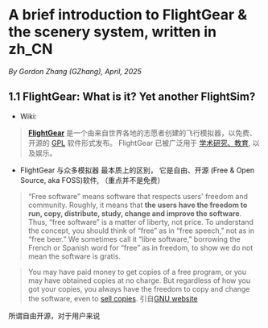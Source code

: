 # A brief introduction to FlightGear & the scenery system, written in zh_CN
*By Gordon Zhang (GZhang), April, 2025*

## 1.1 FlightGear: What is it? Yet another FlightSim?
- Wiki:
>**[FlightGear](https://wiki.flightgear.org/FlightGear "FlightGear")** 是一个由来自世界各地的志愿者创建的飞行模拟器，以免费、开源的 [GPL](https://wiki.flightgear.org/GNU_General_Public_License "GNU General Public License") 软件形式发布。 FlightGear 已被广泛用于 [学术研究、教育](https://wiki.flightgear.org/Professional_and_educational_FlightGear_users "Professional and educational FlightGear users"), 以及娱乐。
>

- FlightGear 与众多模拟器 最本质上的区别， 它是自由、开源 (Free & Open Source, aka FOSS)软件, （重点并不是免费）
>“Free software” means software that respects users' freedom and community. Roughly, it means that  **the users have the freedom to run, copy, distribute, study, change and improve the software**. Thus, “free software” is a matter of liberty, not price. To understand the concept, you should think of “free” as in “free speech,” not as in “free beer.” We sometimes call it “libre software,” borrowing the French or Spanish word for “free” as in freedom, to show we do not mean the software is gratis.

>You may have paid money to get copies of a free program, or you may have obtained copies at no charge. But regardless of how you got your copies, you always have the freedom to copy and change the software, even to  [sell copies](https://www.gnu.org/philosophy/selling.html).
引自[GNU website](https://www.gnu.org/philosophy/free-sw.en.html)

所谓自由开源，对于用户来说
<!--stackedit_data:
eyJoaXN0b3J5IjpbMTE3Njk1NDYzMV19
-->